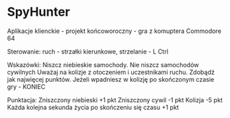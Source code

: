 # SpyHunter
Aplikacje klienckie - projekt końcoworoczny - gra z komuptera Commodore 64

Sterowanie:
    ruch - strzałki kierunkowe,
    strzelanie - L Ctrl

Wskazówki:
    Niszcz niebieskie samochody.
    Nie niszcz samochodów cywilnych
    Uważaj na kolizje z otoczeniem i uczestnikami ruchu.
    Zdobądź jak najwięcej punktów.
    Jeżeli wpadniesz w kolizję po skończonym czasie gry - KONIEC

Punktacja:
    Zniszczony niebieski +1 pkt
    Zniszczony cywil -1 pkt
    Kolizja -5 pkt
    Każda kolejna sekunda życia po skończeniu się czasu +1 pkt
